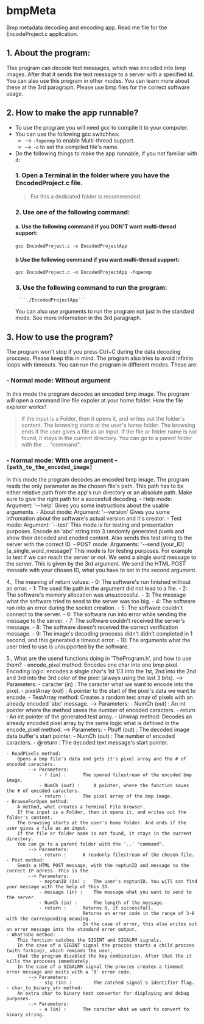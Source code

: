 # bmpMeta
Bmp metadata decoding and encoding app. Read me file for the EncodeProject.c application.

## 1. About the program:
   This program can decode text messages, which was encoded into bmp images.
   After that it sends the text message to a server with a specified id.
   You can also use this program in other modes. You can learn more about these at the 3rd paragraph.
   Please use bmp files for the correct software usage.

## 2. How to make the app runnable?
   - To use the program you will need gcc to compile it to your computer.
   - You can use the following gcc switchhes:
     - -->	`-fopenmp` to enable Multi-thread support.
     - -->	`-o` to set the compiled file's name. 	
   - Do the following things to make the app runnable, if you not familiar with it:
     ### 1.	Open a Terminal in the folder where you have the EncodedProject.c file.
        > For this a dedicated folder is recommended.
     ### 2. Use one of the following command:
        #### a. Use the following command if you **DON'T** want multi-thread support:
	  ```gcc EncodedProject.c -o EncodedProjectApp```
        #### b Use the following command if you want multi-thread support:
	  ```gcc EncodedProject.c -o EncodedProjectApp -fopenmp```
     ### 3. Use the following command to run the program:
          ```./EncodedProjectApp```
	  You can also use arguments to run the program not just in the standard mode.
	  See more information in the 3rd paragraph.
 ## 3. How to use the program?
   The program won't stop if you press Ctrl+C during the data decoding proccess. Please keep this in mind.
   The program also tries to avoid infinite loops with timeouts.
   You can run the program in different modes. These are:
 ### - Normal mode: Without argument
 In this mode the program decodes an encoded bmp image.
 The program will open a command line file expoler at your home folder.
 How the file explorer works?
 >	If the input is a Folder, then it opens it, and writes out the folder's content.
	The browsing starts at the user's home folder.
	The browsing ends if the user gives a file as an input.
	If the file or folder name is not found, it stays in the current directory.
	You can go to a parent folder with the `..` "command".
 ### - Normal mode: With one argument - `[path_to_the_encoded_image]`
 In this mode the program decodes an encoded bmp image.
			The program reads the only parameter as the chosen file's path.
			This path has to be either relative path from the app's run directory or an absolute path.
			Make sure to give the right path for a succesfull decoding.
	- Help mode: Argument: '--help'
			Gives you some instructions about the usable arguments.
	- About mode: Argument: '--version'
			Gives you some infromation about the software's actual version and it's creator.
	- Test mode: Argument: '--test'
			This mode is for testing and presentation purposes.
			Encode an 'abc' string into 3 randomly generated pixels and
			show their decoded and enoded content.
			Also sends this test string to the server with the correct ID.
	- POST mode: Arguments: '--send [your_ID] [a_single_word_message]'
			This mode is for testing purposes. For example to test if we can reach the server or not.
			We send a single word message to the server. This is given by the 3rd argument.
			We send the HTML POST messafe with your chosen ID, what you have to set in the second argument.

4.,	The meaning of return values:
	- 0:	The software's run finished without an error.
	- 1:	The used file path in the argument did not lead to a file.
	- 2:	The software's memory allocation was unsuccessful.
	- 3:	The message what the software tried to send to the server was too big.
	- 4:	The software run into an error during the socket creation.
	- 5:	The software couldn't connect to the server.
	- 6:	The software run into error while sending the message to the server.
	- 7:	The software couldn't received the server's message.
	- 8:	The software doesn't received the correct verification message.
	- 9:	The image's decoding proccess didn't didn't completed in 1 second, and this generated a timeout error.
	- 10:	The arguments what the user tried to use is unsupported by the software.

5., What are the usend functions doing in 'TheProgram.h', and how to use them?
	- encode_pixel method:
		Encodes one char into one bmp pixel.
		Encoding logic: encodes a single char's 1st 1/3 into the 1st, 2nd into the 2nd
		and	3rd into the 3rd color of the pixel (always using the last 3 bits).
			--> Parameters:
				- caracter (in) :	The caracter what we want to encode into the pixel.
				- pixelArray (out) :	A pointer to the start of the pixel's data we want to encode.
	- TestArray method:
		Creates a random test array of pixels with an already encoded 'abc' message.
			--> Parameters:
				- NumCh (out) :		An int pointer where the method saves the number of encoded caracters.
				- return :		An int pointer of the generated test array.
	- Unwrap method:
		Decodes an already encoded pixel array by the same logic what is definied in the encode_pixel method.
			--> Parameters:
				- Pbuff (out) :		The decoded image data buffer's start pointer.
				- NumCh (out) :		The number of encoded caracters.
				- @return :		The decoded text message's start pointer.

	- ReadPixels method:
		Opens a bmp file's data and gets it's pixel array and the # of encoded caracters.
			--> Parameters:
				- f (in) :		The opened filestream of the encoded bmp image.
				- NumCh (out) :		A pointer, where the function saves the # of encoded caracters.
				- return :		The pixel array of the bmp image.
	- BrowseForOpen method:
		A method, what creates a Terminal File browser.
		If the input is a Folder, then it opens it, and writes out the folder's content.
		The browsing starts at the user's home folder. And ends if the user gives a file as an input.
		If the file or folder name is not found, it stays in the current directory.
		You can go to a parent folder with the '..' "command".
			--> Parameters:
				- return :		A readonly filestream of the chosen file.
	- Post method:
		Sends a HTML POST message, with the neptunID and message to the correct IP adress. This is the 
			--> Parameters:
				- neptunID (in) :	The user's neptunID. You will can find your message with the help of this ID.
				- message (in) :	The message what you want to send to the server.
				- NumCh (in) :		The length of the message.
				- return :		Returns 0, if successfull.
								Returns an error code in the range of 3-8 with the corresponding meaning.
								In the case of error, this also writes out an error message into the standard error output.
	- WhatToDo method:
		This function catches the SIGINT and SIGALRM signals.
		In the case of a SIGINT signal the procces starts a child procces (with forking), which reminds the user,
		that the program disabled the key combination. After that the it kills the proccess immediately.
		In the case of a SIGALRM signal the procces creates a timeout error message and exits with a '9' error code.
			--> Parameters:
				- sig (in) :		The catched signal's identifier flag.
	- char_to_binary_str method:
		An extra char to binary text converter for displaying and debug purposes.
			--> Parameters:
				- a (in) :		The caracter what we want to convert to binary string.
